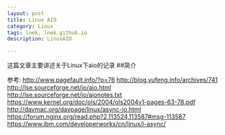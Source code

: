 ```yaml
---
layout: post
title: Linux AIO
category: Linux
tags: lnek, lnek.github.io
description: LinuxAIO

---
```

这篇文章主要讲述关于Linux下aio的记录
##简介



参考:
http://www.pagefault.info/?p=76
http://blog.yufeng.info/archives/741
http://lse.sourceforge.net/io/aio.html
http://lse.sourceforge.net/io/aionotes.txt
https://www.kernel.org/doc/ols/2004/ols2004v1-pages-63-78.pdf
http://davmac.org/davpage/linux/async-io.html
https://forum.nginx.org/read.php?2,113524,113587#msg-113587
https://www.ibm.com/developerworks/cn/linux/l-async/

